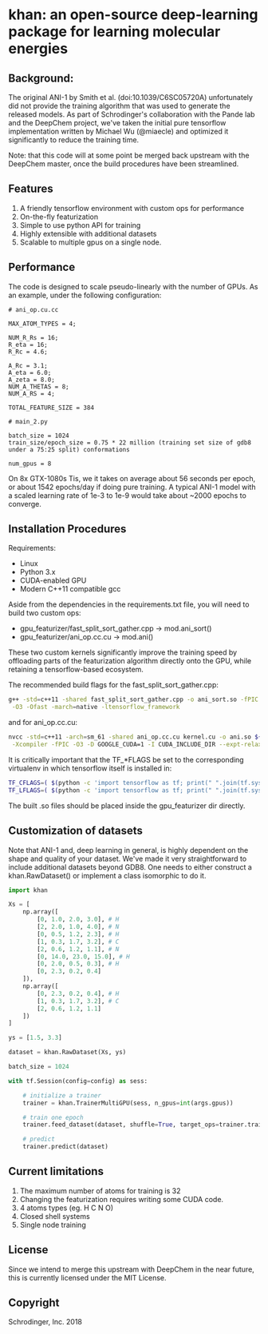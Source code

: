 # khan: an open-source deep-learning package for learning molecular energies	

## Background:

The original ANI-1 by Smith et al. (doi:10.1039/C6SC05720A) unfortunately did not provide the
training algorithm that was used to generate the released models. As part of Schrodinger's collaboration
with the Pande lab and the DeepChem project, we've taken the initial pure tensorflow implementation
written by Michael Wu (@miaecle) and optimized it significantly to reduce the training time. 

Note: that this code will at some point be merged back upstream with the DeepChem master, once the
build procedures have been streamlined.

## Features

1. A friendly tensorflow environment with custom ops for performance
2. On-the-fly featurization
3. Simple to use python API for training
4. Highly extensible with additional datasets
5. Scalable to multiple gpus on a single node.

## Performance

The code is designed to scale pseudo-linearly with the number of GPUs. As an example, 
under the following configuration:

```
# ani_op.cu.cc

MAX_ATOM_TYPES = 4;

NUM_R_Rs = 16;
R_eta = 16;
R_Rc = 4.6;

A_Rc = 3.1;
A_eta = 6.0;
A_zeta = 8.0;
NUM_A_THETAS = 8;
NUM_A_RS = 4;

TOTAL_FEATURE_SIZE = 384

# main_2.py

batch_size = 1024
train_size/epoch_size = 0.75 * 22 million (training set size of gdb8 under a 75:25 split) conformations

num_gpus = 8
```

On 8x GTX-1080s Tis, we it takes on average about 56 seconds per epoch, or about 1542 epochs/day if doing
pure training. A typical ANI-1 model with a scaled learning rate of 1e-3 to 1e-9 would take about ~2000
epochs to converge.

## Installation Procedures

Requirements:

- Linux
- Python 3.x
- CUDA-enabled GPU
- Modern C++11 compatible gcc

Aside from the dependencies in the requirements.txt file, you will need to build two custom ops:

- gpu_featurizer/fast_split_sort_gather.cpp -> mod.ani_sort()
- gpu_featurizer/ani_op.cc.cu -> mod.ani()

These two custom kernels significantly improve the training speed by offloading parts of the
featurization algorithm directly onto the GPU, while retaining a tensorflow-based ecosystem.

The recommended build flags for the fast_split_sort_gather.cpp:

``` bash
g++ -std=c++11 -shared fast_split_sort_gather.cpp -o ani_sort.so -fPIC ${TF_CFLAGS[@]} ${TF_LFLAGS[@]} \
 -O3 -Ofast -march=native -ltensorflow_framework
```

and for ani_op.cc.cu:

``` bash
nvcc -std=c++11 -arch=sm_61 -shared ani_op.cc.cu kernel.cu -o ani.so ${TF_CFLAGS[@]} ${TF_LFLAGS[@]} \
 -Xcompiler -fPIC -O3 -D GOOGLE_CUDA=1 -I CUDA_INCLUDE_DIR --expt-relaxed-constexpr -ltensorflow_framework
```

It is critically important that the TF_*FLAGS be set to the corresponding virtualenv in which
tensorflow itself is installed in:

``` bash
TF_CFLAGS=( $(python -c 'import tensorflow as tf; print(" ".join(tf.sysconfig.get_compile_flags()))') )
TF_LFLAGS=( $(python -c 'import tensorflow as tf; print(" ".join(tf.sysconfig.get_link_flags()))') )
```

The built .so files should be placed inside the gpu_featurizer dir directly.

## Customization of datasets

Note that ANI-1 and, deep learning in general, is highly dependent on the shape and quality of your dataset.
We've made it very straightforward to include additional datasets beyond GDB8. One needs to either
construct a khan.RawDataset() or implement a class isomorphic to do it. 

``` python
import khan

Xs = [
	np.array([
	    [0, 1.0, 2.0, 3.0], # H
	    [2, 2.0, 1.0, 4.0], # N
	    [0, 0.5, 1.2, 2.3], # H
	    [1, 0.3, 1.7, 3.2], # C
	    [2, 0.6, 1.2, 1.1], # N
	    [0, 14.0, 23.0, 15.0], # H
	    [0, 2.0, 0.5, 0.3], # H
	    [0, 2.3, 0.2, 0.4]
	]),
	np.array([
	    [0, 2.3, 0.2, 0.4], # H
	    [1, 0.3, 1.7, 3.2], # C
	    [2, 0.6, 1.2, 1.1]
	])
]

ys = [1.5, 3.3]

dataset = khan.RawDataset(Xs, ys)

batch_size = 1024

with tf.Session(config=config) as sess:

	# initialize a trainer
    trainer = khan.TrainerMultiGPU(sess, n_gpus=int(args.gpus))

    # train one epoch
    trainer.feed_dataset(dataset, shuffle=True, target_ops=trainer.train_op, batch_size=batch_size)

    # predict
    trainer.predict(dataset)

```

## Current limitations

1. The maximum number of atoms for training is 32
2. Changing the featurization requires writing some CUDA code.
3. 4 atoms types (eg. H C N O)
4. Closed shell systems
5. Single node training

## License

Since we intend to merge this upstream with DeepChem in the near future, this is currently licensed
under the MIT License.

## Copyright

Schrodinger, Inc. 2018